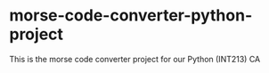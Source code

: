 # morse-code-converter-python-project
This is the morse code converter project for our Python (INT213) CA

